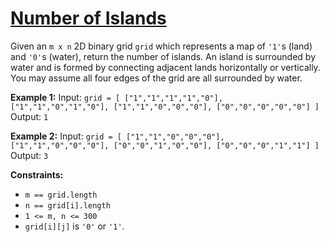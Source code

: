 # [Number of Islands](https://leetcode.com/problems/number-of-islands/description/?envType=problem-list-v2&envId=breadth-first-search)


Given an `m x n` 2D binary grid `grid` which represents a map of `'1'`s (land) and `'0'`s (water), return the number of islands. An island is surrounded by water and is formed by connecting adjacent lands horizontally or vertically. You may assume all four edges of the grid are all surrounded by water.

**Example 1:**
Input: `grid = [ ["1","1","1","1","0"], ["1","1","0","1","0"], ["1","1","0","0","0"], ["0","0","0","0","0"] ]`  
Output: `1`

**Example 2:**
Input: `grid = [ ["1","1","0","0","0"], ["1","1","0","0","0"], ["0","0","1","0","0"], ["0","0","0","1","1"] ]`  
Output: `3`

**Constraints:**
- `m == grid.length`
- `n == grid[i].length`
- `1 <= m, n <= 300`
- `grid[i][j]` is `'0'` or `'1'`.